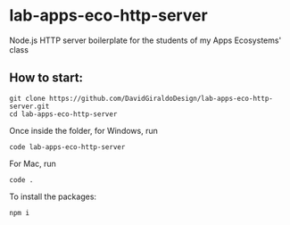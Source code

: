 # lab-apps-eco-http-server
Node.js HTTP server boilerplate for the students of my Apps Ecosystems' class

## How to start:
```
git clone https://github.com/DavidGiraldoDesign/lab-apps-eco-http-server.git
cd lab-apps-eco-http-server
```
Once inside the folder, for Windows, run
```
code lab-apps-eco-http-server
```
For Mac, run
```
code .
```
To install the packages:
```
npm i
```

